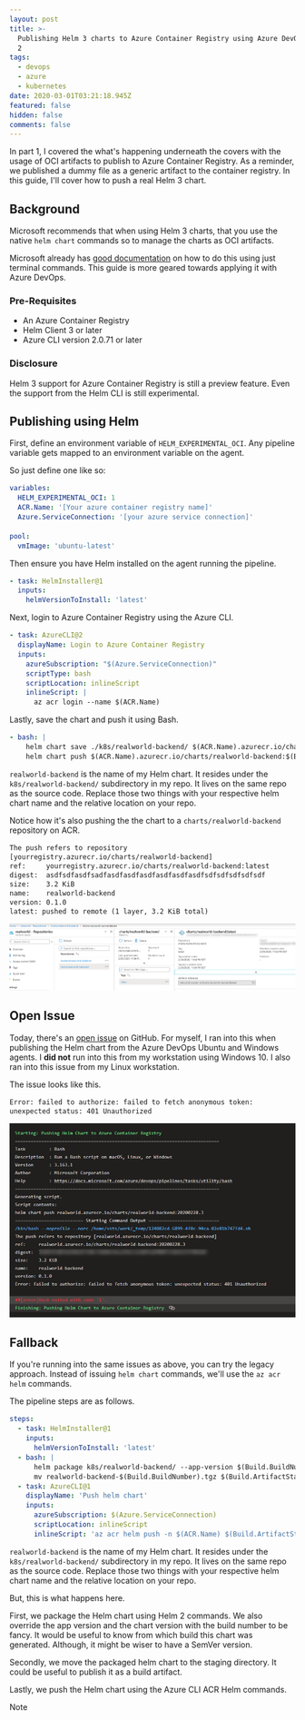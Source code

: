 ```yaml
---
layout: post
title: >-
  Publishing Helm 3 charts to Azure Container Registry using Azure DevOps - Part
  2
tags:
  - devops
  - azure
  - kubernetes
date: 2020-03-01T03:21:18.945Z
featured: false
hidden: false
comments: false
---
```

In part 1, I covered the what's happening underneath the covers with the usage of OCI artifacts to publish to Azure Container Registry. As a reminder, we published a dummy file as a generic artifact to the container registry. In this guide, I'll cover how to push a real Helm 3 chart.

<!--more-->

## Background

Microsoft recommends that when using Helm 3 charts, that you use the native `helm chart` commands so to manage the charts as OCI artifacts. 

Microsoft already has [good documentation](https://docs.microsoft.com/en-us/azure/container-registry/container-registry-helm-repos) on how to do this using just terminal commands. This guide is more geared towards applying it with Azure DevOps.

### Pre-Requisites

* An Azure Container Registry
* Helm Client 3 or later
* Azure CLI version 2.0.71 or later

### Disclosure

Helm 3 support for Azure Container Registry is still a preview feature. Even the support from the Helm CLI is still experimental.

## Publishing using Helm

First, define an environment variable of `HELM_EXPERIMENTAL_OCI`. Any pipeline variable gets mapped to an environment variable on the agent. 

So just define one like so:

```yaml
variables:
  HELM_EXPERIMENTAL_OCI: 1
  ACR.Name: '[Your azure container registry name]'
  Azure.ServiceConnection: '[your azure service connection]'

pool:
  vmImage: 'ubuntu-latest'
```

Then ensure you have Helm installed on the agent running the pipeline.

```yaml
- task: HelmInstaller@1
  inputs:
    helmVersionToInstall: 'latest'
```

Next, login to Azure Container Registry using the Azure CLI.

```yaml
- task: AzureCLI@2
  displayName: Login to Azure Container Registry
  inputs:
    azureSubscription: "$(Azure.ServiceConnection)"
    scriptType: bash
    scriptLocation: inlineScript
    inlineScript: |
      az acr login --name $(ACR.Name)
```

Lastly, save the chart and push it using Bash.

```yaml
- bash: |
    helm chart save ./k8s/realworld-backend/ $(ACR.Name).azurecr.io/charts/realworld-backend:$(Build.BuildNumber)
    helm chart push $(ACR.Name).azurecr.io/charts/realworld-backend:$(Build.BuildNumber)
```

`realworld-backend` is the name of my Helm chart. It resides under the `k8s/realworld-backend/` subdirectory in my repo. It lives on the same repo as the source code. Replace those two things with your respective helm chart name and the relative location on your repo. 

Notice how it's also pushing the the chart to a `charts/realworld-backend` repository on ACR.

```
The push refers to repository [yourregistry.azurecr.io/charts/realworld-backend]
ref:     yourregistry.azurecr.io/charts/realworld-backend:latest
digest:  asdfsdfasdfsadfasdfasdfasdfasdfasdfasdfsdfsdfsdfsdfsdf
size:    3.2 KiB
name:    realworld-backend
version: 0.1.0
latest: pushed to remote (1 layer, 3.2 KiB total)
```

![](/assets/uploads/2020-02-29_23-05-58.png#wide "Uploaded Chart to Container Registry")

## Open Issue

Today, there's an [open issue](https://github.com/helm/helm/issues/6214) on GitHub. For myself, I ran into this when publishing the Helm chart from the Azure DevOps Ubuntu and Windows agents. I **did not** run into this from my workstation using Windows 10. I also ran into this issue from my Linux workstation.

The issue looks like this. 

```
Error: failed to authorize: failed to fetch anonymous token: unexpected status: 401 Unauthorized
```

![](/assets/uploads/2020-02-29_23-12-19.png "Helm chart push issue")

## Fallback

If you're running into the same issues as above, you can try the legacy approach. Instead of issuing `helm chart` commands, we'll use the `az acr helm` commands.

The pipeline steps are as follows.

```yaml
steps:
  - task: HelmInstaller@1
    inputs:
      helmVersionToInstall: 'latest'
  - bash: |
      helm package k8s/realworld-backend/ --app-version $(Build.BuildNumber) --version $(Build.BuildNumber)
      mv realworld-backend-$(Build.BuildNumber).tgz $(Build.ArtifactStagingDirectory)/
  - task: AzureCLI@1
    displayName: 'Push helm chart'
    inputs:
      azureSubscription: $(Azure.ServiceConnection)
      scriptLocation: inlineScript
      inlineScript: 'az acr helm push -n $(ACR.Name) $(Build.ArtifactStagingDirectory)/realworld-backend-$(Build.BuildNumber).tgz'
```

`realworld-backend` is the name of my Helm chart. It resides under the `k8s/realworld-backend/` subdirectory in my repo. It lives on the same repo as the source code. Replace those two things with your respective helm chart name and the relative location on your repo. 

But, this is what happens here.

First, we package the Helm chart using Helm 2 commands. We also override the app version and the chart version with the build number to be fancy. It would be useful to know from which build this chart was generated. Although, it might be wiser to have a SemVer version.

Secondly, we move the packaged helm chart to the staging directory. It could be useful to publish it as a build artifact. 

Lastly, we push the Helm chart using the Azure CLI ACR Helm commands. 

Note

